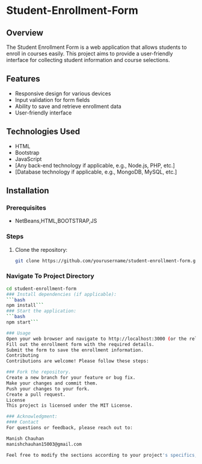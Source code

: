 # Student-Enrollment-Form

## Overview
The Student Enrollment Form is a web application that allows students to enroll in courses easily. This project aims to provide a user-friendly interface for collecting student information and course selections.

## Features
- Responsive design for various devices
- Input validation for form fields
- Ability to save and retrieve enrollment data
- User-friendly interface

## Technologies Used
- HTML
- Bootstrap
- JavaScript
- [Any back-end technology if applicable, e.g., Node.js, PHP, etc.]
- [Database technology if applicable, e.g., MongoDB, MySQL, etc.]

## Installation

### Prerequisites
- NetBeans,HTML,BOOTSTRAP,JS

### Steps
1. Clone the repository:
   ```bash
   git clone https://github.com/yourusername/student-enrollment-form.git

### Navigate To Project Directory
```bash
cd student-enrollment-form
### Install dependencies (if applicable):
```bash
npm install```
### Start the application:
```bash
npm start```

### Usage
Open your web browser and navigate to http://localhost:3000 (or the relevant URL).
Fill out the enrollment form with the required details.
Submit the form to save the enrollment information.
Contributing
Contributions are welcome! Please follow these steps:

### Fork the repository.
Create a new branch for your feature or bug fix.
Make your changes and commit them.
Push your changes to your fork.
Create a pull request.
License
This project is licensed under the MIT License.

### Acknowledgment:
#### Contact
For questions or feedback, please reach out to:

Manish Chauhan
manishchauhan15003@gmail.com

Feel free to modify the sections according to your project's specifics, including adding more details or removing any unnecessary parts.
